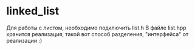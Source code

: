 # linked_list
Для работы с листом, необходимо подключить list.h 
В файле list.hpp хранится реализация, такой вот способ разделения, "интерфейса" от реализации :)
